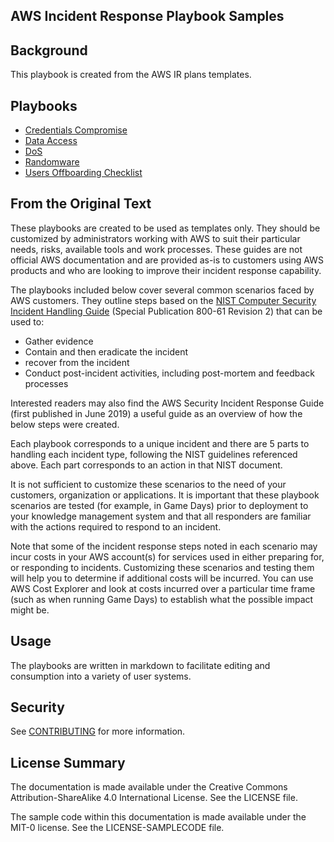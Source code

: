 ## AWS Incident Response Playbook Samples

## Background

This playbook is created from the AWS IR plans templates.

## Playbooks
- [Credentials Compromise](./playbooks/IRP-CredCompromise.md)
- [Data Access](./playbooks/IRP-DataAccess.md)
- [DoS](./playbooks/IRP-DoS.md)
- [Randomware](./playbooks/IRP-Ransomware.md)
- [Users Offboarding Checklist](./playbooks/NC-UsersOffboardingPolicy.md)

## From the Original Text

These playbooks are created to be used as templates only. They should be customized by administrators working with AWS to suit their particular needs, risks, available tools and work processes. These guides are not official AWS documentation and are provided as-is to customers using AWS products and who are looking to improve their incident response capability.

The playbooks included below cover several common scenarios faced by AWS customers. They outline steps based on the [NIST Computer Security Incident Handling Guide](https://nvlpubs.nist.gov/nistpubs/SpecialPublications/NIST.SP.800-61r2.pdf) (Special Publication 800-61 Revision 2) that can be used to:

* Gather evidence
* Contain and then eradicate the incident
* recover from the incident
* Conduct post-incident activities, including post-mortem and feedback processes

Interested readers may also find the AWS Security Incident Response Guide (first published in June 2019) a useful guide as an overview of how the below steps were created.

Each playbook corresponds to a unique incident and there are 5 parts to handling each incident type, following the NIST guidelines referenced above. Each part corresponds to an action in that NIST document.

It is not sufficient to customize these scenarios to the need of your customers, organization or applications. It is important that these playbook scenarios are tested (for example, in Game Days) prior to deployment to your knowledge management system and that all responders are familiar with the actions required to respond to an incident.

Note that some of the incident response steps noted in each scenario may incur costs in your AWS account(s) for services used in either preparing for, or responding to incidents. Customizing these scenarios and testing them will help you to determine if additional costs will be incurred. You can use AWS Cost Explorer and look at costs incurred over a particular time frame (such as when running Game Days) to establish what the possible impact might be.

## Usage

The playbooks are written in markdown to facilitate editing and consumption into a variety of user systems.

## Security

See [CONTRIBUTING](CONTRIBUTING.md#security-issue-notifications) for more information.

## License Summary

The documentation is made available under the Creative Commons Attribution-ShareAlike 4.0 International License. See the LICENSE file.

The sample code within this documentation is made available under the MIT-0 license. See the LICENSE-SAMPLECODE file.
